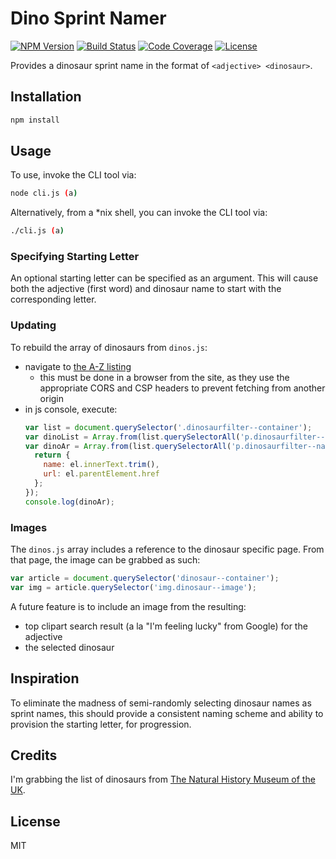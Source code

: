 # Dino Sprint Namer
[![NPM Version](https://img.shields.io/npm/v/npm.svg)](https://www.npmjs.com/package/dino-sprint-namer) [![Build Status](https://travis-ci.org/edm00se/dino-sprint-namer.svg?branch=master)](https://travis-ci.org/edm00se/dino-sprint-namer) [![Code Coverage](https://img.shields.io/codecov/c/github/edm00se/dino-sprint-namer.svg)](https://codecov.io/gh/edm00se/dino-sprint-namer) [![License](https://img.shields.io/npm/l/dino-sprint-namer.svg)](https://www.npmjs.com/package/dino-sprint-namer#license)

Provides a dinosaur sprint name in the format of `<adjective> <dinosaur>`.

## Installation

```sh
npm install
```

## Usage

To use, invoke the CLI tool via:

```sh
node cli.js (a)
```

Alternatively, from a *nix shell, you can invoke the CLI tool via:

```sh
./cli.js (a)
```

### Specifying Starting Letter

An optional starting letter can be specified as an argument. This will cause both the adjective (first word) and dinosaur name to start with the corresponding letter.

### Updating

To rebuild the array of dinosaurs from `dinos.js`:

- navigate to [the A-Z listing](http://www.nhm.ac.uk/discover/dino-directory/name/name-az-all.html)
  - this must be done in a browser from the site, as they use the appropriate CORS and CSP headers to prevent fetching from another origin
- in js console, execute:
  ```js
  var list = document.querySelector('.dinosaurfilter--container');
  var dinoList = Array.from(list.querySelectorAll('p.dinosaurfilter--name')).map(el => el.innerText.trim());
  var dinoAr = Array.from(list.querySelectorAll('p.dinosaurfilter--name')).map(el => {
    return {
      name: el.innerText.trim(),
      url: el.parentElement.href
    };
  });
  console.log(dinoAr);
  ```

### Images

The `dinos.js` array includes a reference to the dinosaur specific page. From that page, the image can be grabbed as such:

```js
var article = document.querySelector('dinosaur--container');
var img = article.querySelector('img.dinosaur--image');
```

A future feature is to include an image from the resulting:

- top clipart search result (a la "I'm feeling lucky" from Google) for the adjective
- the selected dinosaur

## Inspiration

To eliminate the madness of semi-randomly selecting dinosaur names as sprint names, this should provide a consistent naming scheme and ability to provision the starting letter, for progression.

## Credits

I'm grabbing the list of dinosaurs from [The Natural History Museum of the UK](http://www.nhm.ac.uk/).

## License

MIT
